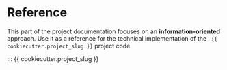 # Reference

This part of the project documentation focuses on
an **information-oriented** approach. Use it as a
reference for the technical implementation of the
` {{ cookiecutter.project_slug }}` project code.


:::  {{ cookiecutter.project_slug }}
